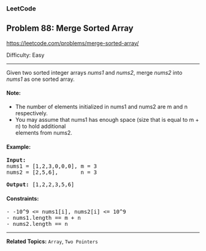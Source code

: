 ### LeetCode 
## Problem 88: Merge Sorted Array

https://leetcode.com/problems/merge-sorted-array/

Difficulty: Easy

---

Given two sorted integer arrays *nums1* and *nums2*, merge *nums2* into *nums1* as one sorted array.

#### Note:

- The number of elements initialized in nums1 and nums2 are m and n respectively.
- You may assume that nums1 has enough space (size that is equal to m + n) to hold additional<br>elements from nums2.

#### Example:

<pre>
<b>Input:</b>
nums1 = [1,2,3,0,0,0], m = 3
nums2 = [2,5,6],       n = 3

<b>Output:</b> [1,2,2,3,5,6]
</pre>

#### Constraints:

<pre>
- -10^9 <= nums1[i], nums2[i] <= 10^9
- nums1.length == m + n
- nums2.length == n
</pre>

---

**Related Topics:** 
`Array`, `Two Pointers`